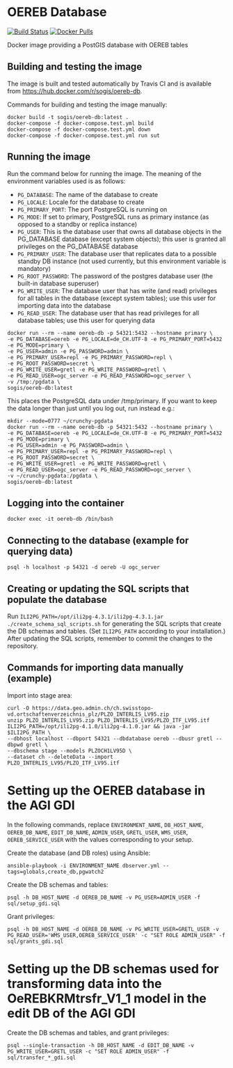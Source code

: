 # OEREB Database

[![Build Status](https://travis-ci.org/sogis/oereb-db.svg?branch=master)](https://travis-ci.org/sogis/oereb-db)
[![Docker Pulls](https://img.shields.io/docker/pulls/sogis/oereb-db.svg)](https://hub.docker.com/r/sogis/oereb-db)

Docker image providing a PostGIS database with OEREB tables

## Building and testing the image

The image is built and tested automatically by Travis CI and is available from https://hub.docker.com/r/sogis/oereb-db.

Commands for building and testing the image manually:

```
docker build -t sogis/oereb-db:latest .
docker-compose -f docker-compose.test.yml build
docker-compose -f docker-compose.test.yml down
docker-compose -f docker-compose.test.yml run sut
```

## Running the image

Run the command below for running the image. The meaning of the environment variables used is as follows:

- `PG_DATABASE`: The name of the database to create
- `PG_LOCALE`: Locale for the database to create
- `PG_PRIMARY_PORT`: The port PostgreSQL is running on
- `PG_MODE`: If set to primary, PostgreSQL runs as primary instance (as opposed to a standby or replica instance)
- `PG_USER`: This is the database user that owns all database objects in the PG_DATABASE database (except system objects); this user is granted all privileges on the PG_DATABASE database
- `PG_PRIMARY_USER`: The database user that replicates data to a possible standby DB instance (not used currently, but this environment variable is mandatory)
- `PG_ROOT_PASSWORD`: The password of the postgres database user (the built-in database superuser)
- `PG_WRITE_USER`: The database user that has write (and read) privileges for all tables in the database (except system tables); use this user for importing data into the database
- `PG_READ_USER`: The database user that has read privileges for all database tables; use this user for querying data

```
docker run --rm --name oereb-db -p 54321:5432 --hostname primary \
-e PG_DATABASE=oereb -e PG_LOCALE=de_CH.UTF-8 -e PG_PRIMARY_PORT=5432 -e PG_MODE=primary \
-e PG_USER=admin -e PG_PASSWORD=admin \
-e PG_PRIMARY_USER=repl -e PG_PRIMARY_PASSWORD=repl \
-e PG_ROOT_PASSWORD=secret \
-e PG_WRITE_USER=gretl -e PG_WRITE_PASSWORD=gretl \
-e PG_READ_USER=ogc_server -e PG_READ_PASSWORD=ogc_server \
-v /tmp:/pgdata \
sogis/oereb-db:latest
```

This places the PostgreSQL data under /tmp/primary. If you want to keep the data longer than just until you log out, run instead e.g.:
```
mkdir --mode=0777 ~/crunchy-pgdata
docker run --rm --name oereb-db -p 54321:5432 --hostname primary \
-e PG_DATABASE=oereb -e PG_LOCALE=de_CH.UTF-8 -e PG_PRIMARY_PORT=5432 -e PG_MODE=primary \
-e PG_USER=admin -e PG_PASSWORD=admin \
-e PG_PRIMARY_USER=repl -e PG_PRIMARY_PASSWORD=repl \
-e PG_ROOT_PASSWORD=secret \
-e PG_WRITE_USER=gretl -e PG_WRITE_PASSWORD=gretl \
-e PG_READ_USER=ogc_server -e PG_READ_PASSWORD=ogc_server \
-v ~/crunchy-pgdata:/pgdata \
sogis/oereb-db:latest
```

## Logging into the container

```
docker exec -it oereb-db /bin/bash
```

## Connecting to the database (example for querying data)

```
psql -h localhost -p 54321 -d oereb -U ogc_server
```

## Creating or updating the SQL scripts that populate the database

Run `ILI2PG_PATH=/opt/ili2pg-4.3.1/ili2pg-4.3.1.jar ./create_schema_sql_scripts.sh`
for generating the SQL scripts that create the DB schemas and tables.
(Set `ILI2PG_PATH` according to your installation.)
After updating the SQL scripts, remember to commit the changes to the repository.

## Commands for importing data manually (example)

Import into stage area:

```
curl -O https://data.geo.admin.ch/ch.swisstopo-vd.ortschaftenverzeichnis_plz/PLZO_INTERLIS_LV95.zip
unzip PLZO_INTERLIS_LV95.zip PLZO_INTERLIS_LV95/PLZO_ITF_LV95.itf
ILI2PG_PATH=/opt/ili2pg-4.1.0/ili2pg-4.1.0.jar && java -jar $ILI2PG_PATH \
--dbhost localhost --dbport 54321 --dbdatabase oereb --dbusr gretl --dbpwd gretl \
--dbschema stage --models PLZOCH1LV95D \
--dataset ch --deleteData --import PLZO_INTERLIS_LV95/PLZO_ITF_LV95.itf
```

# Setting up the OEREB database in the AGI GDI

In the following commands, replace `ENVIRONMENT_NAME`, `DB_HOST_NAME`, `OEREB_DB_NAME`, `EDIT_DB_NAME`, `ADMIN_USER`, `GRETL_USER`, `WMS_USER`, `OEREB_SERVICE_USER` with the values corresponding to your setup.

Create the database (and DB roles) using Ansible:
```
ansible-playbook -i ENVIRONMENT_NAME dbserver.yml --tags=globals,create_db,pgwatch2
```

Create the DB schemas and tables:
```
psql -h DB_HOST_NAME -d OEREB_DB_NAME -v PG_USER=ADMIN_USER -f sql/setup_gdi.sql
```

Grant privileges:
```
psql -h DB_HOST_NAME -d OEREB_DB_NAME -v PG_WRITE_USER=GRETL_USER -v PG_READ_USER='WMS_USER,OEREB_SERVICE_USER' -c "SET ROLE ADMIN_USER" -f sql/grants_gdi.sql
```

# Setting up the DB schemas used for transforming data into the OeREBKRMtrsfr_V1_1 model in the edit DB of the AGI GDI

Create the DB schemas and tables, and grant privileges:
```
psql --single-transaction -h DB_HOST_NAME -d EDIT_DB_NAME -v PG_WRITE_USER=GRETL_USER -c "SET ROLE ADMIN_USER" -f sql/transfer_*_gdi.sql
```
